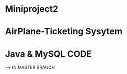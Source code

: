 # Miniproject2
# AirPlane-Ticketing Sysytem
# Java & MySQL CODE
--> IN MASTER BRANCH

<mxfile host="app.diagrams.net" modified="2022-05-16T18:13:01.391Z" agent="5.0 (Windows NT 10.0; Win64; x64) AppleWebKit/537.36 (KHTML, like Gecko) Chrome/101.0.4951.67 Safari/537.36" etag="KbY2Pfar59Fds9h0tJPT" version="18.0.5" type="github">
  <diagram id="C5RBs43oDa-KdzZeNtuy" name="Page-1">
    <mxGraphModel dx="1422" dy="800" grid="1" gridSize="10" guides="1" tooltips="1" connect="1" arrows="1" fold="1" page="1" pageScale="1" pageWidth="827" pageHeight="1169" math="0" shadow="0">
      <root>
        <mxCell id="WIyWlLk6GJQsqaUBKTNV-0" />
        <mxCell id="WIyWlLk6GJQsqaUBKTNV-1" parent="WIyWlLk6GJQsqaUBKTNV-0" />
        <mxCell id="WIyWlLk6GJQsqaUBKTNV-6" value="&lt;font style=&quot;font-size: 15px;&quot;&gt;AirPlane&lt;br&gt;Ticketing&lt;/font&gt;" style="rhombus;whiteSpace=wrap;html=1;shadow=0;fontFamily=Helvetica;fontSize=12;align=center;strokeWidth=1;spacing=6;spacingTop=-4;" parent="WIyWlLk6GJQsqaUBKTNV-1" vertex="1">
          <mxGeometry x="330" y="280" width="130" height="160" as="geometry" />
        </mxCell>
        <mxCell id="WIyWlLk6GJQsqaUBKTNV-11" value="항공기" style="rounded=1;whiteSpace=wrap;html=1;fontSize=12;glass=0;strokeWidth=1;shadow=0;" parent="WIyWlLk6GJQsqaUBKTNV-1" vertex="1">
          <mxGeometry x="340" y="490" width="120" height="40" as="geometry" />
        </mxCell>
        <mxCell id="WIyWlLk6GJQsqaUBKTNV-12" value="항공사" style="rounded=1;whiteSpace=wrap;html=1;fontSize=12;glass=0;strokeWidth=1;shadow=0;" parent="WIyWlLk6GJQsqaUBKTNV-1" vertex="1">
          <mxGeometry x="520" y="340" width="120" height="40" as="geometry" />
        </mxCell>
        <mxCell id="mGHFh37fkoWLDz5fMCNS-1" value="2022/05/16 - ERD &amp;amp; IDEA&amp;nbsp;" style="rounded=0;whiteSpace=wrap;html=1;" vertex="1" parent="WIyWlLk6GJQsqaUBKTNV-1">
          <mxGeometry x="40" y="10" width="330" height="60" as="geometry" />
        </mxCell>
        <mxCell id="mGHFh37fkoWLDz5fMCNS-3" value="항공기" style="rounded=1;whiteSpace=wrap;html=1;fontSize=12;glass=0;strokeWidth=1;shadow=0;" vertex="1" parent="WIyWlLk6GJQsqaUBKTNV-1">
          <mxGeometry x="160" y="340" width="120" height="40" as="geometry" />
        </mxCell>
      </root>
    </mxGraphModel>
  </diagram>
</mxfile>
